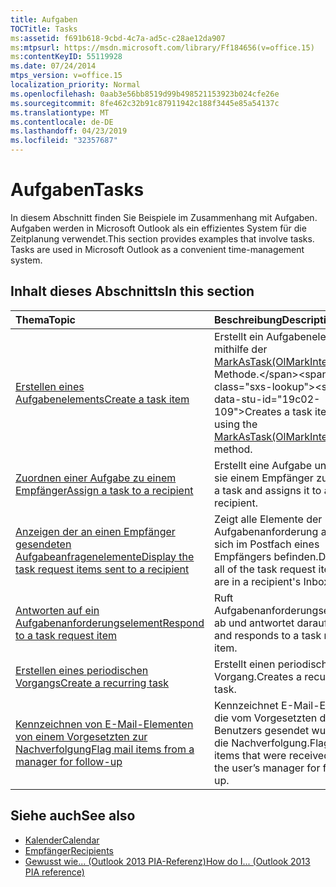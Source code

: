 ```yaml
---
title: Aufgaben
TOCTitle: Tasks
ms:assetid: f691b618-9cbd-4c7a-ad5c-c28ae12da907
ms:mtpsurl: https://msdn.microsoft.com/library/Ff184656(v=office.15)
ms:contentKeyID: 55119928
ms.date: 07/24/2014
mtps_version: v=office.15
localization_priority: Normal
ms.openlocfilehash: 0aab3e56bb8519d99b498521153923b024cfe26e
ms.sourcegitcommit: 8fe462c32b91c87911942c188f3445e85a54137c
ms.translationtype: MT
ms.contentlocale: de-DE
ms.lasthandoff: 04/23/2019
ms.locfileid: "32357687"
---
```

# <a name="tasks"></a><span data-ttu-id="19c02-102">Aufgaben</span><span class="sxs-lookup"><span data-stu-id="19c02-102">Tasks</span></span>

<span data-ttu-id="19c02-p101">In diesem Abschnitt finden Sie Beispiele im Zusammenhang mit Aufgaben. Aufgaben werden in Microsoft Outlook als ein effizientes System für die Zeitplanung verwendet.</span><span class="sxs-lookup"><span data-stu-id="19c02-p101">This section provides examples that involve tasks. Tasks are used in Microsoft Outlook as a convenient time-management system.</span></span>

## <a name="in-this-section"></a><span data-ttu-id="19c02-105">Inhalt dieses Abschnitts</span><span class="sxs-lookup"><span data-stu-id="19c02-105">In this section</span></span>

|<span data-ttu-id="19c02-106">Thema</span><span class="sxs-lookup"><span data-stu-id="19c02-106">Topic</span></span>|<span data-ttu-id="19c02-107">Beschreibung</span><span class="sxs-lookup"><span data-stu-id="19c02-107">Description</span></span>|
|:----|:----------|
|[<span data-ttu-id="19c02-108">Erstellen eines Aufgabenelements</span><span class="sxs-lookup"><span data-stu-id="19c02-108">Create a task item</span></span>](how-to-create-a-task-item.md)  |<span data-ttu-id="19c02-109">Erstellt ein Aufgabenelement mithilfe der [MarkAsTask(OlMarkInterval)](https://msdn.microsoft.com/library/bb609068\(v=office.15\))-Methode.</span><span class="sxs-lookup"><span data-stu-id="19c02-109">Creates a task item by using the [MarkAsTask(OlMarkInterval)](https://msdn.microsoft.com/library/bb609068\(v=office.15\)) method.</span></span>|
|[<span data-ttu-id="19c02-110">Zuordnen einer Aufgabe zu einem Empfänger</span><span class="sxs-lookup"><span data-stu-id="19c02-110">Assign a task to a recipient</span></span>](how-to-assign-a-task-to-a-recipient.md)  |<span data-ttu-id="19c02-111">Erstellt eine Aufgabe und weist sie einem Empfänger zu.</span><span class="sxs-lookup"><span data-stu-id="19c02-111">Creates a task and assigns it to a recipient.</span></span>|
|[<span data-ttu-id="19c02-112">Anzeigen der an einen Empfänger gesendeten Aufgabeanfragenelemente</span><span class="sxs-lookup"><span data-stu-id="19c02-112">Display the task request items sent to a recipient</span></span>](how-to-display-the-task-request-items-sent-to-a-recipient.md)  |<span data-ttu-id="19c02-113">Zeigt alle Elemente der Aufgabenanforderung an, die sich im Postfach eines Empfängers befinden.</span><span class="sxs-lookup"><span data-stu-id="19c02-113">Displays all of the task request items that are in a recipient's Inbox.</span></span>|
|[<span data-ttu-id="19c02-114">Antworten auf ein Aufgabenanforderungselement</span><span class="sxs-lookup"><span data-stu-id="19c02-114">Respond to a task request item</span></span>](how-to-respond-to-a-task-request-item.md)  |<span data-ttu-id="19c02-115">Ruft Aufgabenanforderungselemente ab und antwortet darauf.</span><span class="sxs-lookup"><span data-stu-id="19c02-115">Gets and responds to a task request item.</span></span>|
|[<span data-ttu-id="19c02-116">Erstellen eines periodischen Vorgangs</span><span class="sxs-lookup"><span data-stu-id="19c02-116">Create a recurring task</span></span>](how-to-create-a-recurring-task.md)  |<span data-ttu-id="19c02-117">Erstellt einen periodischen Vorgang.</span><span class="sxs-lookup"><span data-stu-id="19c02-117">Creates a recurring task.</span></span>|
|[<span data-ttu-id="19c02-118">Kennzeichnen von E-Mail-Elementen von einem Vorgesetzten zur Nachverfolgung</span><span class="sxs-lookup"><span data-stu-id="19c02-118">Flag mail items from a manager for follow-up</span></span>](how-to-flag-mail-items-from-a-manager-for-follow-up.md)  |<span data-ttu-id="19c02-119">Kennzeichnet E-Mail-Elemente, die vom Vorgesetzten des Benutzers gesendet wurden, für die Nachverfolgung.</span><span class="sxs-lookup"><span data-stu-id="19c02-119">Flags email items that were received from the user’s manager for follow-up.</span></span>|


## <a name="see-also"></a><span data-ttu-id="19c02-120">Siehe auch</span><span class="sxs-lookup"><span data-stu-id="19c02-120">See also</span></span>

- [<span data-ttu-id="19c02-121">Kalender</span><span class="sxs-lookup"><span data-stu-id="19c02-121">Calendar</span></span>](calendar.md)
- [<span data-ttu-id="19c02-122">Empfänger</span><span class="sxs-lookup"><span data-stu-id="19c02-122">Recipients</span></span>](recipients.md)
- [<span data-ttu-id="19c02-123">Gewusst wie... (Outlook 2013 PIA-Referenz)</span><span class="sxs-lookup"><span data-stu-id="19c02-123">How do I... (Outlook 2013 PIA reference)</span></span>](how-do-i-outlook-2013-pia-reference.md)

